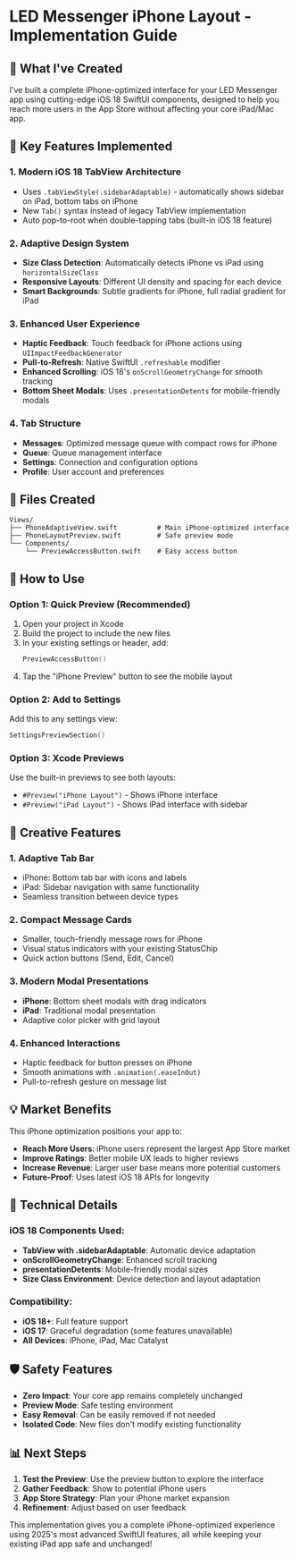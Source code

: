 # LED Messenger iPhone Layout - Implementation Guide

## 🎯 What I've Created

I've built a complete iPhone-optimized interface for your LED Messenger app using cutting-edge iOS 18 SwiftUI components, designed to help you reach more users in the App Store without affecting your core iPad/Mac app.

## 📱 Key Features Implemented

### 1. **Modern iOS 18 TabView Architecture**
- Uses `.tabViewStyle(.sidebarAdaptable)` - automatically shows sidebar on iPad, bottom tabs on iPhone
- New `Tab()` syntax instead of legacy TabView implementation
- Auto pop-to-root when double-tapping tabs (built-in iOS 18 feature)

### 2. **Adaptive Design System**
- **Size Class Detection**: Automatically detects iPhone vs iPad using `horizontalSizeClass`
- **Responsive Layouts**: Different UI density and spacing for each device
- **Smart Backgrounds**: Subtle gradients for iPhone, full radial gradient for iPad

### 3. **Enhanced User Experience**
- **Haptic Feedback**: Touch feedback for iPhone actions using `UIImpactFeedbackGenerator`
- **Pull-to-Refresh**: Native SwiftUI `.refreshable` modifier
- **Enhanced Scrolling**: iOS 18's `onScrollGeometryChange` for smooth tracking
- **Bottom Sheet Modals**: Uses `.presentationDetents` for mobile-friendly modals

### 4. **Tab Structure**
- **Messages**: Optimized message queue with compact rows for iPhone
- **Queue**: Queue management interface
- **Settings**: Connection and configuration options
- **Profile**: User account and preferences

## 📁 Files Created

```
Views/
├── PhoneAdaptiveView.swift          # Main iPhone-optimized interface
├── PhoneLayoutPreview.swift         # Safe preview mode
└── Components/
    └── PreviewAccessButton.swift    # Easy access button
```

## 🚀 How to Use

### Option 1: Quick Preview (Recommended)
1. Open your project in Xcode
2. Build the project to include the new files
3. In your existing settings or header, add:
   ```swift
   PreviewAccessButton()
   ```
4. Tap the "iPhone Preview" button to see the mobile layout

### Option 2: Add to Settings
Add this to any settings view:
```swift
SettingsPreviewSection()
```

### Option 3: Xcode Previews
Use the built-in previews to see both layouts:
- `#Preview("iPhone Layout")` - Shows iPhone interface
- `#Preview("iPad Layout")` - Shows iPad interface with sidebar

## 🎨 Creative Features

### 1. **Adaptive Tab Bar**
- iPhone: Bottom tab bar with icons and labels
- iPad: Sidebar navigation with same functionality
- Seamless transition between device types

### 2. **Compact Message Cards**
- Smaller, touch-friendly message rows for iPhone
- Visual status indicators with your existing StatusChip
- Quick action buttons (Send, Edit, Cancel)

### 3. **Modern Modal Presentations**
- **iPhone**: Bottom sheet modals with drag indicators
- **iPad**: Traditional modal presentation
- Adaptive color picker with grid layout

### 4. **Enhanced Interactions**
- Haptic feedback for button presses on iPhone
- Smooth animations with `.animation(.easeInOut)`
- Pull-to-refresh gesture on message list

## 💡 Market Benefits

This iPhone optimization positions your app to:
- **Reach More Users**: iPhone users represent the largest App Store market
- **Improve Ratings**: Better mobile UX leads to higher reviews
- **Increase Revenue**: Larger user base means more potential customers
- **Future-Proof**: Uses latest iOS 18 APIs for longevity

## 🔧 Technical Details

### iOS 18 Components Used:
- **TabView with .sidebarAdaptable**: Automatic device adaptation
- **onScrollGeometryChange**: Enhanced scroll tracking
- **presentationDetents**: Mobile-friendly modal sizes
- **Size Class Environment**: Device detection and layout adaptation

### Compatibility:
- **iOS 18+**: Full feature support
- **iOS 17**: Graceful degradation (some features unavailable)
- **All Devices**: iPhone, iPad, Mac Catalyst

## 🛡️ Safety Features

- **Zero Impact**: Your core app remains completely unchanged
- **Preview Mode**: Safe testing environment
- **Easy Removal**: Can be easily removed if not needed
- **Isolated Code**: New files don't modify existing functionality

## 📊 Next Steps

1. **Test the Preview**: Use the preview button to explore the interface
2. **Gather Feedback**: Show to potential iPhone users
3. **App Store Strategy**: Plan your iPhone market expansion
4. **Refinement**: Adjust based on user feedback

This implementation gives you a complete iPhone-optimized experience using 2025's most advanced SwiftUI features, all while keeping your existing iPad app safe and unchanged!
